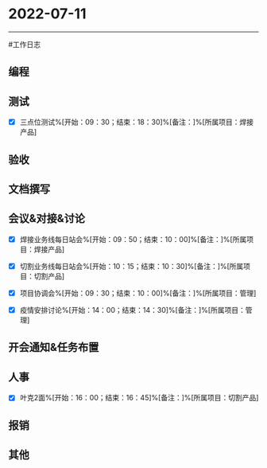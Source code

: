 # 2022-07-11 

---

#工作日志

## 编程



## 测试
- [x] 三点位测试%[开始：09：30；结束：18：30]%[备注：]%[所属项目：焊接产品]


## 验收 



## 文档撰写 



## 会议&对接&讨论
- [x] 焊接业务线每日站会%[开始：09：50；结束：10：00]%[备注：]%[所属项目：焊接产品]
- [x] 切割业务线每日站会%[开始：10：15；结束：10：30]%[备注：]%[所属项目：切割产品]
- [x] 项目协调会%[开始：09：30；结束：10：00]%[备注：]%[所属项目：管理]
- [x] 疫情安排讨论%[开始：14：00；结束：14：30]%[备注：]%[所属项目：管理]


## 开会通知&任务布置



## 人事
- [x] 叶克2面%[开始：16：00；结束：16：45]%[备注：]%[所属项目：切割产品]


## 报销



## 其他



